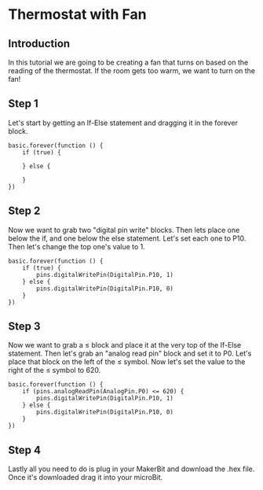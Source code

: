 # Thermostat with Fan

## Introduction 

In this tutorial we are going to be creating a fan that turns on based on the reading of the thermostat. If the room gets too warm, we want to turn on the fan! 

## Step 1 

Let's start by getting an If-Else statement and dragging it in the forever block. 

```blocks
basic.forever(function () {
    if (true) {
    	
    } else {
    	
    }
})
```

## Step 2 

Now we want to grab two "digital pin write" blocks. Then lets place one below the if, and one below the else statement. Let's set each one to P10. Then let's change the top one's value to 1.

```blocks
basic.forever(function () {
    if (true) {
        pins.digitalWritePin(DigitalPin.P10, 1)
    } else {
        pins.digitalWritePin(DigitalPin.P10, 0)
    }
})
```

## Step 3 

Now we want to grab a ≤ block and place it at the very top of the If-Else statement. Then let's grab an "analog read pin" block and set it to P0. Let's place that block on the left of the ≤ symbol. Now let's set the value to the right of the ≤ symbol to 620. 

```blocks
basic.forever(function () {
    if (pins.analogReadPin(AnalogPin.P0) <= 620) {
        pins.digitalWritePin(DigitalPin.P10, 1)
    } else {
        pins.digitalWritePin(DigitalPin.P10, 0)
    }
})
```

## Step 4 

Lastly all you need to do is plug in your MakerBit and download the .hex file. Once it's downloaded drag it into your microBit.